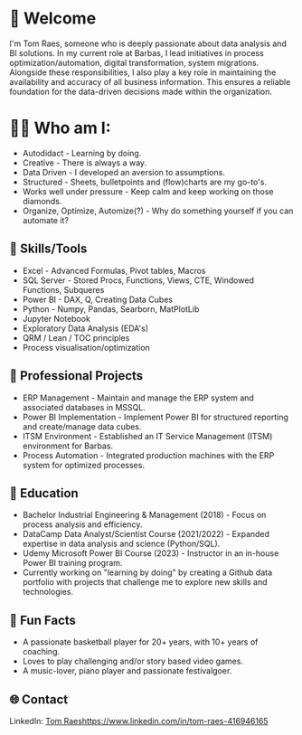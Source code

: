 # 👋 Welcome
I'm Tom Raes, someone who is deeply passionate about data analysis and BI solutions. In my current role at Barbas, I lead initiatives in process optimization/automation, digital transformation, system migrations. Alongside these responsibilities, I also play a key role in maintaining the availability and accuracy of all business information. This ensures a reliable foundation for the data-driven decisions made within the organization.

#  🙋‍♂️ Who am I:
- Autodidact - Learning by doing.
- Creative - There is always a way.
- Data Driven - I developed an aversion to assumptions.
- Structured - Sheets, bulletpoints and (flow)charts are my go-to's.
- Works well under pressure - Keep calm and keep working on those diamonds.
- Organize, Optimize, Automize(?) - Why do something yourself if you can automate it?

## 🔧 Skills/Tools
- Excel - Advanced Formulas, Pivot tables, Macros
- SQL Server - Stored Procs, Functions, Views, CTE, Windowed Functions, Subqueres
- Power BI - DAX, Q, Creating Data Cubes
- Python - Numpy, Pandas, Searborn, MatPlotLib
- Jupyter Notebook
- Exploratory Data Analysis (EDA's)
- QRM / Lean / TOC principles
- Process visualisation/optimization

## 💼 Professional Projects
- ERP Management - Maintain and manage the ERP system and associated databases in MSSQL.
- Power BI Implementation - Implement Power BI for structured reporting and create/manage data cubes.
- ITSM Environment - Established an IT Service Management (ITSM) environment for Barbas.
- Process Automation - Integrated production machines with the ERP system for optimized processes.

## 🌱 Education
- Bachelor Industrial Engineering & Management (2018) - Focus on process analysis and efficiency.
- DataCamp Data Analyst/Scientist Course (2021/2022) - Expanded expertise in data analysis and science (Python/SQL).
- Udemy Microsoft Power BI Course (2023) - Instructor in an in-house Power BI training program.
- Currently working on "learning by doing" by creating a Github data portfolio with projects that challenge me to explore new skills and technologies.

## 🏀 Fun Facts
 - A passionate basketball player for 20+ years, with 10+ years of coaching.
 - Loves to play challenging and/or story based video games.
 - A music-lover, piano player and passionate festivalgoer.
 
## 🌐 Contact
LinkedIn: [Tom Raes](https://www.linkedin.com/in/tom-raes-416946165/)https://www.linkedin.com/in/tom-raes-416946165
